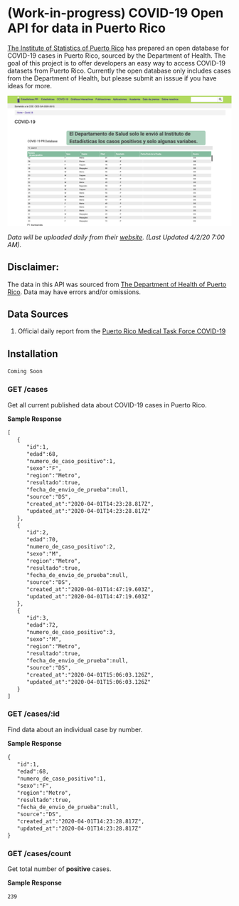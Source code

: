 # (Work-in-progress) COVID-19 Open API for data in Puerto Rico

[The Institute of Statistics of Puerto Rico](https://estadisticas.pr/en) has prepared an open database for COVID-19 cases in Puerto Rico, sourced by the Department of Health. The goal of this project is to offer developers an easy way to access COVID-19 datasets from Puerto Rico. Currently the open database only includes cases from the Department of Health, but please submit an isssue if you have ideas for more. 

![screenshot of covid-19 dataset](docs/covid19database.png)

*Data will be uploaded daily from their [website](https://estadisticas.pr/en/covid-19). (Last Updated 4/2/20 7:00 AM).*

## **Disclaimer:** 

The data in this API was sourced from [The Department of Health of Puerto Rico](http://salud.gov.pr/). Data may have errors and/or omissions. 

## Data Sources

1. Official daily report from the [Puerto Rico Medical Task Force COVID-19](data/README.md)

## Installation

```Coming Soon```

### GET /cases

Get all current published data about COVID-19 cases in Puerto Rico. 

**Sample Response**

```
[
   {
      "id":1,
      "edad":68,
      "numero_de_caso_positivo":1,
      "sexo":"F",
      "region":"Metro",
      "resultado":true,
      "fecha_de_envio_de_prueba":null,
      "source":"DS",
      "created_at":"2020-04-01T14:23:28.817Z",
      "updated_at":"2020-04-01T14:23:28.817Z"
   },
   {
      "id":2,
      "edad":70,
      "numero_de_caso_positivo":2,
      "sexo":"M",
      "region":"Metro",
      "resultado":true,
      "fecha_de_envio_de_prueba":null,
      "source":"DS",
      "created_at":"2020-04-01T14:47:19.603Z",
      "updated_at":"2020-04-01T14:47:19.603Z"
   },
   {
      "id":3,
      "edad":72,
      "numero_de_caso_positivo":3,
      "sexo":"M",
      "region":"Metro",
      "resultado":true,
      "fecha_de_envio_de_prueba":null,
      "source":"DS",
      "created_at":"2020-04-01T15:06:03.126Z",
      "updated_at":"2020-04-01T15:06:03.126Z"
   }
]
```

### GET /cases/:id

Find data about an individual case by number. 

**Sample Response**

```
{
   "id":1,
   "edad":68,
   "numero_de_caso_positivo":1,
   "sexo":"F",
   "region":"Metro",
   "resultado":true,
   "fecha_de_envio_de_prueba":null,
   "source":"DS",
   "created_at":"2020-04-01T14:23:28.817Z",
   "updated_at":"2020-04-01T14:23:28.817Z"
}
```

### GET /cases/count

Get total number of **positive** cases.

**Sample Response**

```
239
```
